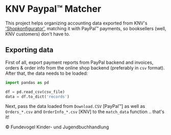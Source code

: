 # KNV Paypal™ Matcher

This project helps organizing accounting data exported from KNV's ['Shopkonfigurator'](https://shopkonfigurator.buchkatalog-reloaded.de), matching it with PayPal™ payments, so booksellers (well, KNV customers) don't have to.

## Exporting data
First of all, export payment reports from PayPal backend and invoices, orders & order info from the online shop backend (preferably in `csv` format). After that, the data needs to be loaded:

```python
import pandas as pd

df = pd.read_csv(csv_file)
data = df.to_dict('records')
```

Next, pass the data loaded from `Download.CSV` [PayPal™] as well as `Orders_*.csv` and `OrderInfo_*.csv` [KNV] to the `match_data` function .. that's it!

:copyright: Fundevogel Kinder- und Jugendbuchhandlung

